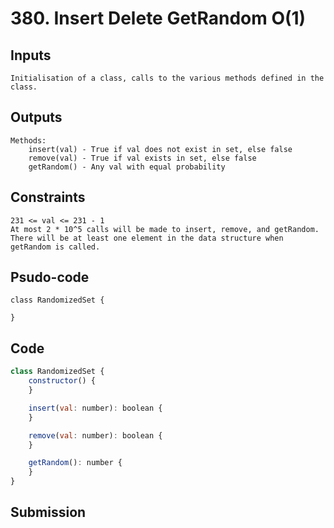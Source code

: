 # 380. Insert Delete GetRandom O(1)
## Inputs

    Initialisation of a class, calls to the various methods defined in the class.

## Outputs

    Methods:
        insert(val) - True if val does not exist in set, else false
        remove(val) - True if val exists in set, else false
        getRandom() - Any val with equal probability

## Constraints  

    231 <= val <= 231 - 1
    At most 2 * 10^5 calls will be made to insert, remove, and getRandom.
    There will be at least one element in the data structure when getRandom is called.

## Psudo-code

    class RandomizedSet {
      
    }

## Code

```js
class RandomizedSet {
    constructor() {
    }

    insert(val: number): boolean {
    }

    remove(val: number): boolean {
    }

    getRandom(): number {
    }
}
```

## Submission